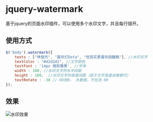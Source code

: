 # jquery-watermark
基于jquery的页面水印插件，可以使用多个水印文字，并且每行错开。
## 使用方式
```javascript
$('body').watermark({
    texts : ["林俊杰", "喜欢打Dota", "但其实更喜欢田馥甄"], //水印文字
    textColor : "#d2d2d2", //文字颜色
    textFont : '14px 微软雅黑', //字体
    width : 100, //水印文字的水平间距
    height : 100,  //水印文字的高度间距（低于文字高度会被替代）
    textRotate : -30 //-90到0， 负数值，不包含-90
});
```
## 效果
![](https://github.com/codingforme/jquery-watermark/blob/master/screenshot.png "水印效果")  
